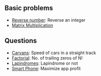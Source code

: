 ﻿## Basic problems
- [Reverse number](FLOW007.cpp): Reverse an integer
- [Matrix Multiplication](MatrixMultiplication)

## Questions

- [Carvans](CARVANS.cpp): Speed of cars in a straight track
- [Factorial](FCTRL.cpp): No. of trailing zeros of N!
- [Lapindromes](LAPIN.cpp): Lapindrome or not
- [Smart Phone](ZCO14003.cpp): Maximize app profit



